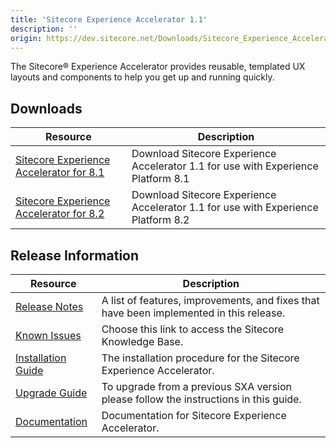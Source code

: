 ```yaml
---
title: 'Sitecore Experience Accelerator 1.1'
description: ''
origin: https://dev.sitecore.net/Downloads/Sitecore_Experience_Accelerator/11/Sitecore_Experience_Accelerator_11_Initial_Release.aspx
---
```


The Sitecore® Experience Accelerator provides reusable, templated UX layouts and components to help you get up and running quickly.

## Downloads

| Resource                                                                                                                                                                                                                                                                     | Description                                                                       |
| ---------------------------------------------------------------------------------------------------------------------------------------------------------------------------------------------------------------------------------------------------------------------------- | --------------------------------------------------------------------------------- |
| [Sitecore Experience Accelerator for 8.1](https://scdp.blob.core.windows.net/downloads/Sitecore%20Experience%20Accelerator/11/Sitecore%20Experience%20Accelerator%2011%20Initial%20Release/Secure/Sitecore%20Experience%20Accelerator%201.1%20rev.%20161004%20for%208.1.zip) | Download Sitecore Experience Accelerator 1.1 for use with Experience Platform 8.1 |
| [Sitecore Experience Accelerator for 8.2](https://scdp.blob.core.windows.net/downloads/Sitecore%20Experience%20Accelerator/11/Sitecore%20Experience%20Accelerator%2011%20Initial%20Release/Secure/Sitecore%20Experience%20Accelerator%201.1%20rev.%20161004%20for%208.2.zip) | Download Sitecore Experience Accelerator 1.1 for use with Experience Platform 8.2 |

## Release Information

| Resource                                                                                                                                                                                                     | Description                                                                             |
| ------------------------------------------------------------------------------------------------------------------------------------------------------------------------------------------------------------ | --------------------------------------------------------------------------------------- |
| [Release Notes](/downloads/Sitecore_Experience_Accelerator/11/Sitecore_Experience_Accelerator_11_Initial_Release/Release_Notes)                                                                              | A list of features, improvements, and fixes that have been implemented in this release. |
| [Known Issues](https://kb.sitecore.net/articles/196733)                                                                                                                                                      | Choose this link to access the Sitecore Knowledge Base.                                 |
| [Installation Guide](https://scdp.blob.core.windows.net/downloads/Sitecore%20Experience%20Accelerator/11/Sitecore%20Experience%20Accelerator%2011%20Initial%20Release/Secure/SXA-1.1-Installation-Guide.pdf) | The installation procedure for the Sitecore Experience Accelerator.                     |
| [Upgrade Guide](https://scdp.blob.core.windows.net/downloads/Sitecore%20Experience%20Accelerator/11/Sitecore%20Experience%20Accelerator%2011%20Initial%20Release/Secure/SXA1.1-Upgrade-Guide.pdf)            | To upgrade from a previous SXA version please follow the instructions in this guide.    |
| [Documentation](https://doc.sitecore.net:443/en/Products/Sitecore_Experience_Accelerator/11)                                                                                                                 | Documentation for Sitecore Experience Accelerator.                                      |
